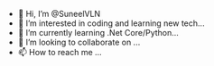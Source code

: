 - 👋 Hi, I’m @SuneelVLN
- 👀 I’m interested in coding and learning new tech...
- 🌱 I’m currently learning .Net Core/Python...
- 💞️ I’m looking to collaborate on ...
- 📫 How to reach me ...

<!---
SuneelVLN/SuneelVLN is a ✨ special ✨ repository because its `README.md` (this file) appears on your GitHub profile.
You can click the Preview link to take a look at your changes.
--->
